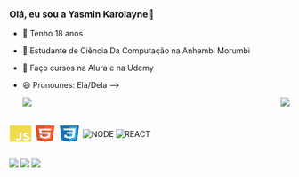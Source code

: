 ### Olá, eu sou a Yasmin Karolayne👋

- 🔭 Tenho 18 anos
- 🌱 Estudante de Ciência Da Computação na Anhembi Morumbi
- 👯 Faço cursos na Alura e na Udemy
- 😄 Pronounes: Ela/Dela
-->

  <div>
  <img  height="180em" src="https://github-readme-stats.vercel.app/api?username=Yasmink172003&show_icons=true&theme=react&border_color=61dafb&hide_border=true"/>
  <img align="right" height="165em" src="https://github-readme-stats.vercel.app/api/top-langs/?username=LuisMiguelWL&layout=compact&langs_count=16&theme=react&border_color=61dafb&hide_border=true"/>
</div>
 
  
</div>
<div style="display: inline_block"><br>
  <img align="center" alt="Js" height="30" width="40" src="https://raw.githubusercontent.com/devicons/devicon/master/icons/javascript/javascript-plain.svg">
  <img align="center" alt="HTML" height="30" width="40" src="https://raw.githubusercontent.com/devicons/devicon/master/icons/html5/html5-original.svg">
  <img align="center" alt="CSS" height="30" width="40" src="https://raw.githubusercontent.com/devicons/devicon/master/icons/css3/css3-original.svg">
  <img align="center" alt="NODE" height="30" width="40"src="https://cdn.jsdelivr.net/gh/devicons/devicon/icons/nodejs/nodejs-original.svg" />
  <img align="center" alt="REACT" height="30" width="40"src="https://cdn.jsdelivr.net/gh/devicons/devicon/icons/react/react-original.svg" />
 

##
<div> 
  <a href="https://www.instagram.com/yaskrocha/" target="_blank"><img src="https://img.shields.io/badge/-Instagram-%23E4405F?style=for-the-badge&logo=instagram&logoColor=white" target="_blank"></a>
  <a href = "yasminkarolayne64@gmail.com"><img src="https://img.shields.io/badge/-Gmail-%23333?style=for-the-badge&logo=gmail&logoColor=white" target="_blank"></a>
  <a href="https://www.linkedin.com/in/yasmin-karolayne-8402b724b/" target="_blank"><img src="https://img.shields.io/badge/-LinkedIn-%230077B5?style=for-the-badge&logo=linkedin&logoColor=white" target="_blank"></a> 
    
</div>
